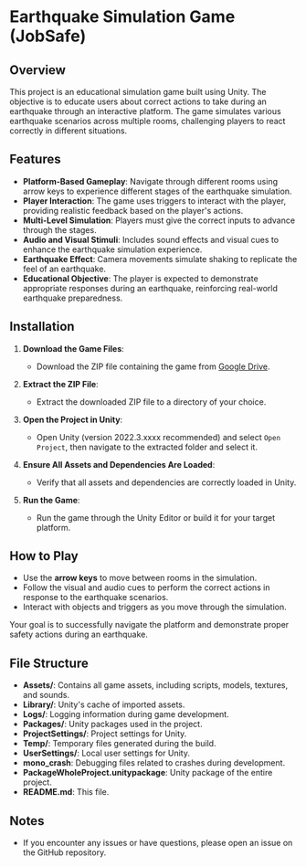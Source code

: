 # Earthquake Simulation Game (JobSafe)

## Overview
This project is an educational simulation game built using Unity. The objective is to educate users about correct actions to take during an earthquake through an interactive platform. The game simulates various earthquake scenarios across multiple rooms, challenging players to react correctly in different situations.

## Features
- **Platform-Based Gameplay**: Navigate through different rooms using arrow keys to experience different stages of the earthquake simulation.
- **Player Interaction**: The game uses triggers to interact with the player, providing realistic feedback based on the player's actions.
- **Multi-Level Simulation**: Players must give the correct inputs to advance through the stages.
- **Audio and Visual Stimuli**: Includes sound effects and visual cues to enhance the earthquake simulation experience.
- **Earthquake Effect**: Camera movements simulate shaking to replicate the feel of an earthquake.
- **Educational Objective**: The player is expected to demonstrate appropriate responses during an earthquake, reinforcing real-world earthquake preparedness.

## Installation
1. **Download the Game Files**:
   - Download the ZIP file containing the game from [Google Drive](https://drive.google.com/file/d/1hMnmRhVR1VssX0JgP_GAVtGugl-wHIXr/view?usp=sharing).

2. **Extract the ZIP File**:
   - Extract the downloaded ZIP file to a directory of your choice.

3. **Open the Project in Unity**:
   - Open Unity (version 2022.3.xxxx recommended) and select `Open Project`, then navigate to the extracted folder and select it.

4. **Ensure All Assets and Dependencies Are Loaded**:
   - Verify that all assets and dependencies are correctly loaded in Unity.

5. **Run the Game**:
   - Run the game through the Unity Editor or build it for your target platform.

## How to Play
- Use the **arrow keys** to move between rooms in the simulation.
- Follow the visual and audio cues to perform the correct actions in response to the earthquake scenarios.
- Interact with objects and triggers as you move through the simulation.

Your goal is to successfully navigate the platform and demonstrate proper safety actions during an earthquake.

## File Structure
- **Assets/**: Contains all game assets, including scripts, models, textures, and sounds.
- **Library/**: Unity's cache of imported assets.
- **Logs/**: Logging information during game development.
- **Packages/**: Unity packages used in the project.
- **ProjectSettings/**: Project settings for Unity.
- **Temp/**: Temporary files generated during the build.
- **UserSettings/**: Local user settings for Unity.
- **mono_crash**: Debugging files related to crashes during development.
- **PackageWholeProject.unitypackage**: Unity package of the entire project.
- **README.md**: This file.

## Notes
- If you encounter any issues or have questions, please open an issue on the GitHub repository.
